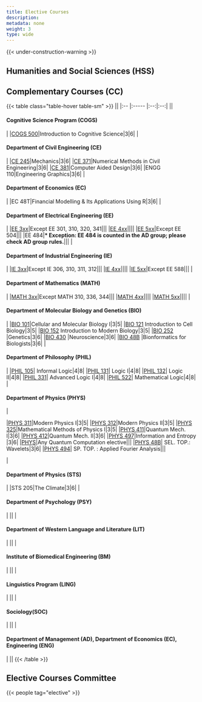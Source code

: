```yaml
---
title: Elective Courses
description:
metadata: none
weight: 3
type: wide
---
```



{{< under-construction-warning >}}

## Humanities and Social Sciences (HSS)

## Complementary Courses (CC)

<!-- prettier-ignore-start -->
{{< table class="table-hover table-sm" >}}
||
|:-- |:----- |:--:|:--:|
|| <h4>Cognitive Science Program (COGS)</h4>|
|[COGS 500](https://cogsci.bogazici.edu.tr/courses)|Introduction to Cognitive Science|3|6|
| <h4>Department of Civil Engineering (CE)</h4>|
|[CE 245](http://www.ce.bogazici.edu.tr/?q=course-list-undergraduate)|Mechanics|3|6|
|[CE 371](http://www.ce.bogazici.edu.tr/?q=course-list-undergraduate)|Numerical Methods in Civil Engineering|3|6|
|[CE 381](http://www.ce.bogazici.edu.tr/?q=course-list-undergraduate)|Computer Aided Design|3|6|
|ENGG 110|Engineering Graphics|3|6|
| <h4>Department of Economics (EC)</h4>|
|EC 48T|Financial Modelling & Its Applications Using R|3|6|
| <h4>Department of Electrical Engineering (EE)</h4>|
|[EE 3xx](https://ee.bogazici.edu.tr/ungraduate-courses)|Except EE 301, 310, 320, 341|||
|[EE 4xx](https://ee.bogazici.edu.tr/undegraduate-courses)||||
|[EE 5xx](https://ee.bogazici.edu.tr/graduate-courses)|Except EE 504|||
|EE 484|**\* Exception: EE 484 is counted in the AD group; please check AD group rules.**|||
| <h4>Department of Industrial Engineering (IE)</h4>|
|[IE 3xx](https://ie.bogazici.edu.tr/undergraduate-courses)|Except IE 306, 310, 311, 312|||
|[IE 4xx](https://ie.bogazici.edu.tr/undergraduate-courses)||||
|[IE 5xx](https://ie.bogazici.edu.tr/graduate-courses)|Except EE 588|||
| <h4>Department of Mathematics (MATH)</h4>|
|[MATH 3xx](https://math.bogazici.edu.tr/en/undergraduate-courses)|Except MATH 310, 336, 344|||
|[MATH 4xx](https://math.bogazici.edu.tr/en/undergraduate-courses)||||
|[MATH 5xx](https://math.bogazici.edu.tr/en/graduate-courses)||||
| <h4>Department of Molecular Biology and Genetics (BIO)</h4>|
|[BIO 101](https://mbg.bogazici.edu.tr/en/undergraduate-courses)|Cellular and Molecular Biology I|3|5|
|[BIO 121](https://mbg.bogazici.edu.tr/en/undergraduate-courses) Introduction to Cell Biology|3|5|
|[BIO 152](https://mbg.bogazici.edu.tr/en/undergraduate-courses) Introduction to Modern Biology|3|5|
|[BIO 252](https://mbg.bogazici.edu.tr/en/undergraduate-courses) |Genetics|3|6|
|[BIO 430](https://mbg.bogazici.edu.tr/en/undergraduate-courses) |Neuroscience|3|6|
|[BIO 48B](https://mbg.bogazici.edu.tr/en/undergraduate-courses) |Bionformatics for Biologists|3|6|
| <h4>Department of Philosophy (PHIL)</h4>|
|[PHIL 105](https://phil.bogazici.edu.tr/en/undergraduate-courses)| Informal Logic|4|8|
|[PHIL 131](https://phil.bogazici.edu.tr/en/undergraduate-courses)| Logic I|4|8|
|[PHIL 132](https://phil.bogazici.edu.tr/en/undergraduate-courses)| Logic II|4|8|
|[PHIL 331](https://phil.bogazici.edu.tr/en/undergraduate-courses)| Advanced Logic I|4|8|
|[PHIL 522](https://phil.bogazici.edu.tr/en/graduate-courses)| Mathematical Logic|4|8|
| <h4>Department of Physics (PHYS)</h4>|

|[PHYS 311](https://phys.bogazici.edu.tr/en/all-physics-courses)|Modern Physics I|3|5|
|[PHYS 312](https://phys.bogazici.edu.tr/en/all-physics-courses)|Modern Physics II|3|5|
|[PHYS 325](https://phys.bogazici.edu.tr/en/all-physics-courses)|Mathematical Methods of Physics I|3|5|
|[PHYS 411](https://phys.bogazici.edu.tr/en/all-physics-courses)|Quantum Mech. I|3|6|
|[PHYS 412](https://phys.bogazici.edu.tr/en/all-physics-courses)|Quantum Mech. II|3|6|
|[PHYS 497](https://phys.bogazici.edu.tr/en/all-physics-courses)|Information and Entropy |3|6|
|[PHYS](https://phys.bogazici.edu.tr/en/all-physics-courses)|Any Quantum Computation elective|||
|[PHYS 48B](https://phys.bogazici.edu.tr/en/all-physics-courses)| SEL. TOP.: Wavelets|3|6|
|[PHYS 494](https://phys.bogazici.edu.tr/en/all-physics-courses)| SP. TOP. : Applied Fourier Analysis|||

| <h4>Department of Physics (STS)</h4>|
|STS 205|The Climate|3|6|
| <h4>Department of Psychology (PSY)</h4>|
||
| <h4>Department of Western Language and Literature (LIT)</h4>|
||
| <h4>Institute of Biomedical Engineering (BM)</h4>|
||
| <h4>Linguistics Program (LING)</h4>|
||
| <h4>Sociology(SOC)</h4>|
||
| <h4>Department of Management (AD), Department of Economics (EC), Engineering (ENG)</h4>|
||
{{< /table >}}
<!-- prettier-ignore-end -->

## Elective Courses Committee

{{< people tag="elective" >}}
